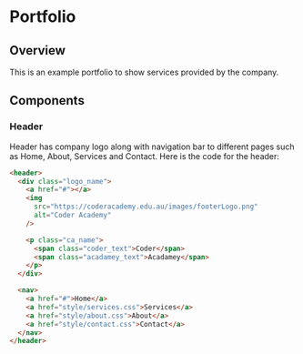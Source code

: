 # Portfolio

## Overview

This is an example portfolio to show services provided by the company.

## Components

### Header

Header has company logo along with navigation bar to different pages such as Home, About, Services and Contact.
Here is the code for the header:

```html
<header>
  <div class="logo_name">
    <a href="#"></a>
    <img
      src="https://coderacademy.edu.au/images/footerLogo.png"
      alt="Coder Academy"
    />

    <p class="ca_name">
      <span class="coder_text">Coder</span>
      <span class="acadamey_text">Acadamey</span>
    </p>
  </div>

  <nav>
    <a href="#">Home</a>
    <a href="style/services.css">Services</a>
    <a href="style/about.css">About</a>
    <a href="style/contact.css">Contact</a>
  </nav>
</header>
```
